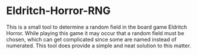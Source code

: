 # Eldritch-Horror-RNG
This is a small tool to determine a random field in the board game Eldritch Horror. While playing this game it may occur that a random field must be chosen, which can get complicated since some are named instead of numerated. This tool does provide a simple and neat solution to this matter.
